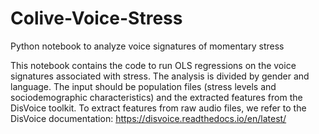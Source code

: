 # Colive-Voice-Stress
Python notebook to analyze voice signatures of momentary stress

This notebook contains the code to run OLS regressions on the voice signatures associated with stress. The analysis is divided by gender and language. The input should be population files (stress levels and sociodemographic characteristics) and the extracted features from the DisVoice toolkit. To extract features from raw audio files, we refer to the DisVoice documentation: https://disvoice.readthedocs.io/en/latest/

